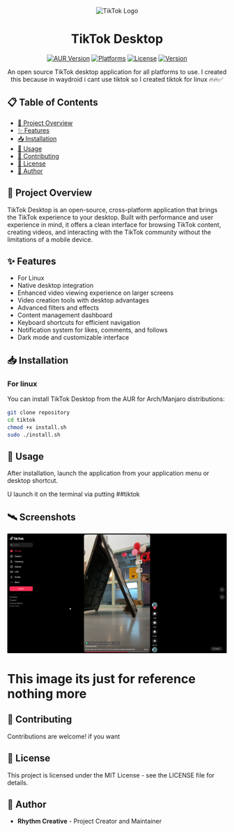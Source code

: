 <p align="center">
  <img src="https://www.startpage.com/av/proxy-image?piurl=https%3A%2F%2Ftse3.mm.bing.net%2Fth%3Fid%3DOIP.x2GEo6h96r-IJQaOn5boVgHaHa%26pid%3DApi&sp=1743904566Tc5772fead2d9d7eec841a2dfa7013ed7bf7080275530784168229228a6016ba4" alt="TikTok Logo" width="200"/>
</p>

<h1 align="center">TikTok Desktop</h1>

<p align="center">
  <a href="https://aur.archlinux.org/packages/tiktok-desktop/"><img src="https://img.shields.io/aur/version/tiktok-desktop?style=flat-square&logo=arch-linux&label=AUR" alt="AUR Version"></a>
  <a href="https://github.com/rhythmcreative/tiktok/releases"><img src="https://img.shields.io/badge/platforms-Linux%20%7C%20macOS%20%7C%20Windows-lightgrey?style=flat-square" alt="Platforms"></a>
  <a href="#license"><img src="https://img.shields.io/badge/license-MIT-blue?style=flat-square" alt="License"></a>
  <a href="https://github.com/rhythmcreative/tiktok/releases"><img src="https://img.shields.io/github/v/release/rhythmcreative/tiktok?style=flat-square" alt="Version"></a>
</p>

<p align="center">
  An open source TikTok desktop application for all platforms to use.
  I created this because in waydroid i cant use tiktok so I created tiktok for linux 🔥🔥✅
</p>

## 📋 Table of Contents

- [🚀 Project Overview](#-project-overview)
- [✨ Features](#-features)
- [📥 Installation](#-installation)
- [🔧 Usage](#-usage)
- [👥 Contributing](#-contributing)
- [📄 License](#-license)
- [👤 Author](#-author)

## 🚀 Project Overview

TikTok Desktop is an open-source, cross-platform application that brings the TikTok experience to your desktop. Built with performance and user experience in mind, it offers a clean interface for browsing TikTok content, creating videos, and interacting with the TikTok community without the limitations of a mobile device.

## ✨ Features

- For Linux
- Native desktop integration
- Enhanced video viewing experience on larger screens
- Video creation tools with desktop advantages
- Advanced filters and effects
- Content management dashboard
- Keyboard shortcuts for efficient navigation
- Notification system for likes, comments, and follows
- Dark mode and customizable interface

## 📥 Installation

### For linux

You can install TikTok Desktop from the AUR for Arch/Manjaro distributions:

```bash
git clone repository
cd tiktok
chmod +x install.sh
sudo ./install.sh
```


## 🔧 Usage

After installation, launch the application from your application menu or desktop shortcut.

U launch it on the terminal via putting ##tiktok

## 🛰️ Screenshots

![alt text](image.png)

# This image its just for reference nothing more

## 👥 Contributing

Contributions are welcome! if you want


## 📄 License

This project is licensed under the MIT License - see the LICENSE file for details.

## 👤 Author

- **Rhythm Creative** - Project Creator and Maintainer
